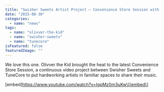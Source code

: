 ```yaml
---
title: "Swisher Sweets Artist Project – Convenience Store Session with Olivver the Kid"
date: "2015-08-30"
categories: 
  - name: "news"
tags: 
  - name: "olivver-the-kid"
  - name: "swisher-sweets"
  - name: "tunecore"
isFeatured: false
featuredImage: ""
---
```


We love this one. Olivver the Kid brought the heat to the latest Convenience Store Session, a continuous video project between Swisher Sweets and TuneCore to put hardworking artists in familiar spaces to share their music.

\[embed\]https://www.youtube.com/watch?v=IgpMz0m3uKw\[/embed\]
